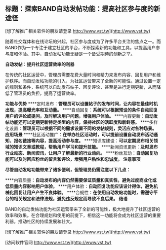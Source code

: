 ## **标题：探索BAND自动发帖功能：提高社区参与度的新途径**

[想了解推广相关软件的朋友请登录 http://www.vst.tw](http://www.vst.tw)

随着社交媒体和在线论坛的兴起，社区参与度成为了许多平台关注的焦点之一。而BAND作为一个专注于建立社区的平台，不断探索新的功能和工具，以提高用户参与度和体验。其中，自动发帖功能无疑是一个备受期待的创新之举。

**自动发帖：提升社区运营效率的利器**

在传统的社区运营中，管理员需要花费大量时间和精力来发布内容、回复用户和维护秩序。而自动发帖功能的引入，为社区运营带来了全新的可能性。通过设置一定的规则和条件，系统可以自动发布帖子、回复评论，甚至是进行定期更新，从而降低了管理员的负担，提高了运营效率。

**功能与优势**
****定时发布：**管理员可以设置帖子的发布时间，让内容在最佳时机出现，提高曝光率和互动量。**
****自动回复：**系统可以根据预设的条件自动回复用户的评论或提问，及时解决用户问题，增强用户体验。**
****内容更新：**自动发帖功能还可以定期更新特定类型的内容，保持社区的活跃度和新鲜感。**
****多样化设置：**管理员可以根据不同的需求设置不同的发帖规则，灵活应对各种场景。**
**应用场景**
****社区活动推广：**在举办社区活动时，可以提前设置自动发布活动通知、报名链接等内容，提高活动参与度。**
****知识库建设：**可以定期发布相关领域的知识文章或教程，帮助用户学习和提升技能。**
****新闻资讯更新：**及时发布行业动态、新闻资讯，让用户了解最新的行业动向。**
****粉丝互动：**自动回复功能可以及时回应粉丝的留言和评论，增强用户粘性和忠诚度。**
**注意事项**

**尽管自动发帖功能带来了诸多便利，但管理员仍需注意以下几点：**

****内容质量：**自动发布的内容仍然需要保证质量和真实性，避免过度商业化或低质量内容影响用户体验。**
****用户体验：**自动回复功能应该设计得体，避免机械化回复让用户产生不良体验。**
****合规性：**在使用自动发帖功能时，需遵守平台的相关规定和法律法规，避免违反规定而导致不良后果。**
**结语**

BAND的自动发帖功能为社区运营带来了全新的可能性，极大地提升了社区运营的效率和效果。在合理规划和使用的前提下，相信这一功能将会成为社区运营的重要利器，推动社区的持续发展和壮大。

[想了解推广相关软件的朋友请登录 http://www.vst.tw](http://www.vst.tw)


[访问软件官网 http://www.vst.tw](http://www.vst.tw)
